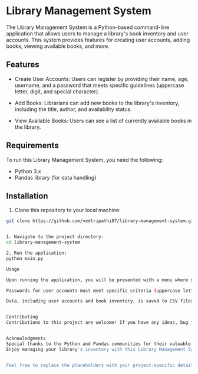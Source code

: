 # Library Management System

The Library Management System is a Python-based command-line application that allows users to manage a library's book inventory and user accounts. This system provides features for creating user accounts, adding books, viewing available books, and more.

## Features

- Create User Accounts: Users can register by providing their name, age, username, and a password that meets specific guidelines (uppercase letter, digit, and special character).

- Add Books: Librarians can add new books to the library's inventory, including the title, author, and availability status.

- View Available Books: Users can see a list of currently available books in the library.

## Requirements

To run this Library Management System, you need the following:

- Python 3.x
- Pandas library (for data handling)

## Installation

1. Clone this repository to your local machine:

```bash
git clone https://github.com/vedtripathi07/library-management-system.git


1. Navigate to the project directory:
cd library-management-system

2. Run the application:
python main.py

Usage

Upon running the application, you will be presented with a menu where you can choose various options, such as creating user accounts, adding books, and viewing available books.

Passwords for user accounts must meet specific criteria (uppercase letter, digit, and special character).

Data, including user accounts and book inventory, is saved to CSV files (users.csv and books.csv) to ensure data persistence between sessions.


Contributing
Contributions to this project are welcome! If you have any ideas, bug fixes, or improvements, please submit a pull request.


Acknowledgments
Special thanks to the Python and Pandas communities for their valuable contributions.
Enjoy managing your library's inventory with this Library Management System!


Feel free to replace the placeholders with your project-specific details and customize it as needed. A good README file provides an overview of your project, installation instructions, usage guidelines, and other relevant information to help users and contributors understand your project better
